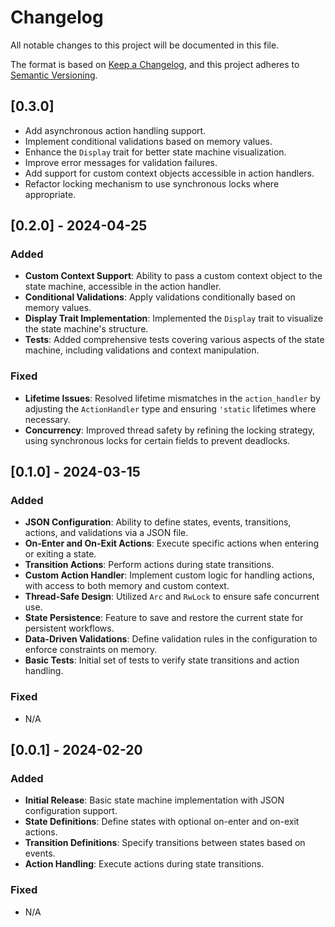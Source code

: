# Changelog

All notable changes to this project will be documented in this file.

The format is based on [Keep a Changelog](https://keepachangelog.com/en/1.0.0/),
and this project adheres to [Semantic Versioning](https://semver.org/spec/v2.0.0.html).

## [0.3.0]

- Add asynchronous action handling support.
- Implement conditional validations based on memory values.
- Enhance the `Display` trait for better state machine visualization.
- Improve error messages for validation failures.
- Add support for custom context objects accessible in action handlers.
- Refactor locking mechanism to use synchronous locks where appropriate.

## [0.2.0] - 2024-04-25

### Added

- **Custom Context Support**: Ability to pass a custom context object to the state machine, accessible in the action handler.
- **Conditional Validations**: Apply validations conditionally based on memory values.
- **Display Trait Implementation**: Implemented the `Display` trait to visualize the state machine's structure.
- **Tests**: Added comprehensive tests covering various aspects of the state machine, including validations and context manipulation.

### Fixed

- **Lifetime Issues**: Resolved lifetime mismatches in the `action_handler` by adjusting the `ActionHandler` type and ensuring `'static` lifetimes where necessary.
- **Concurrency**: Improved thread safety by refining the locking strategy, using synchronous locks for certain fields to prevent deadlocks.

## [0.1.0] - 2024-03-15

### Added

- **JSON Configuration**: Ability to define states, events, transitions, actions, and validations via a JSON file.
- **On-Enter and On-Exit Actions**: Execute specific actions when entering or exiting a state.
- **Transition Actions**: Perform actions during state transitions.
- **Custom Action Handler**: Implement custom logic for handling actions, with access to both memory and custom context.
- **Thread-Safe Design**: Utilized `Arc` and `RwLock` to ensure safe concurrent use.
- **State Persistence**: Feature to save and restore the current state for persistent workflows.
- **Data-Driven Validations**: Define validation rules in the configuration to enforce constraints on memory.
- **Basic Tests**: Initial set of tests to verify state transitions and action handling.

### Fixed

- N/A

## [0.0.1] - 2024-02-20

### Added

- **Initial Release**: Basic state machine implementation with JSON configuration support.
- **State Definitions**: Define states with optional on-enter and on-exit actions.
- **Transition Definitions**: Specify transitions between states based on events.
- **Action Handling**: Execute actions during state transitions.

### Fixed

- N/A